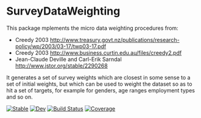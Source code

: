 # SurveyDataWeighting

This package mplements the micro data weighting procedures from:

* Creedy 2003 http://www.treasury.govt.nz/publications/research-policy/wp/2003/03-17/twp03-17.pdf
* Creedy 2003  http://www.business.curtin.edu.au/files/creedy2.pdf
* Jean-Claude Deville and Carl-Erik Sarndal http://www.jstor.org/stable/2290268

It generates a set of survey weights which are closest in some sense to a set of initial weights, but which
can be used to weight the dataset so as to hit a set of targets, for example for genders, age ranges
employment types and so on.

[![Stable](https://img.shields.io/badge/docs-stable-blue.svg)](https://grahamstark.github.io/SurveyDataWeighting.jl/stable)
[![Dev](https://img.shields.io/badge/docs-dev-blue.svg)](https://grahamstark.github.io/SurveyDataWeighting.jl/dev)
[![Build Status](https://travis-ci.com/grahamstark/SurveyDataWeighting.jl.svg?branch=master)](https://travis-ci.com/grahamstark/SurveyDataWeighting.jl)
[![Coverage](https://codecov.io/gh/grahamstark/SurveyDataWeighting.jl/branch/master/graph/badge.svg)](https://codecov.io/gh/grahamstark/SurveyDataWeighting.jl)
